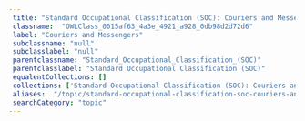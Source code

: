 ```yaml
--- 
 title: "Standard Occupational Classification (SOC): Couriers and Messengers" 
 classname:  "OWLClass_0015af63_4a3e_4921_a928_0db98d2d72d6" 
 label: "Couriers and Messengers" 
 subclassname: "null" 
 subclasslabel: "null" 
 parentclassname: "Standard_Occupational_Classification_(SOC)" 
 parentclasslabel: "Standard Occupational Classification (SOC)" 
 equalentCollections: [] 
 collections: ['Standard Occupational Classification (SOC): Couriers and Messengers']
 aliases:  "/topic/standard-occupational-classification-soc-couriers-and-messengers"  
 searchCategory: "topic" 
---
```

